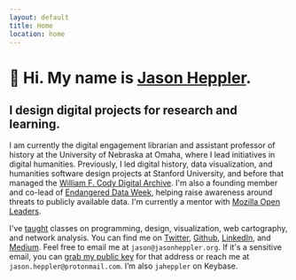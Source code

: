 ```yaml
---
layout: default
title: Home
location: home
---
```


<div id="intro-block">
<h1>👋 Hi. My name is <a href="/about/">Jason Heppler</a>.</h1>
<h2>I design digital projects for research and learning.</h2>
</div> 

I am currently the digital engagement librarian and assistant professor of history at the University of Nebraska at Omaha, where I lead initiatives in digital humanities. Previously, I led digital history, data visualization, and humanities software design projects at Stanford University, and before that managed the [William F. Cody Digital Archive](http://codyarchive.org). I'm also a founding member and co-lead of [Endangered Data Week](https://endangereddataweek.org), helping raise awareness around threats to publicly available data. I'm currently a mentor with [Mozilla Open Leaders](https://foundation.mozilla.org/en/opportunity/mozilla-open-leaders/). 

I've [taught](/teaching/) classes on programming, design, visualization, web cartography, and network analysis. You can find me on [Twitter](https://twitter.com/jaheppler), [Github](https://www.github.com/hepplerj), [LinkedIn](https://www.linkedin.com/in/jasonheppler/), and [Medium](https://medium.com/@jaheppler). Feel free to email me at `jason@jasonheppler.org`. If it's a sensitive email, you can [grab my public key](https://jasonheppler.org/jasonheppler.asc) for that address or reach me at `jason.heppler@protonmail.com`. I’m also `jaheppler` on Keybase.

